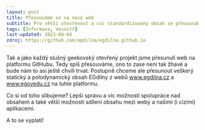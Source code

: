```yaml
---
layout: post
title: Přesouváme se na nový web
subtitle: Pro větší otevřenost a víc standardizovaný obsah se přesouváme na web na GitHubu
tags: [Informace, Vevnitř]
last-updated: 2023-04-04
zdroj: https://github.com/egdilna/egdilna.github.io
---
```


Tak a jako každý slušný geekovský otevřený projekt jsme přesunuli web na platformu GitHubu. Tedy spíš přesouváme, ono to zase není tak žhavé a bude nám to asi ještě chvíli trvat. Postupně chceme ale přesunout veškerý statický a polodynamický obsah EGdílny z webů www.egdilna.cz a www.egovedu.cz na tuhle platformu.

Co si od toho slibujeme? Lepší správu a víc možností spolupráce nad obsahem a také větší možnosti sdílení obsahu mezi weby a našimi (i cizími) aplikacemi.

A to se vyplatí!